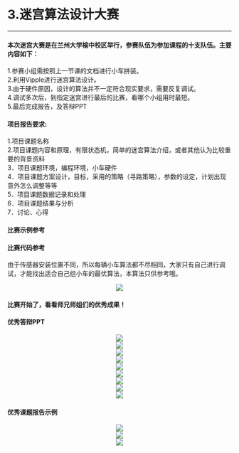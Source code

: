 # 3.迷宫算法设计大赛

---

#### 本次迷宫大赛是在兰州大学榆中校区举行，参赛队伍为参加课程的十支队伍。主要内容如下：

1.参赛小组需按照上一节课的文档进行小车拼装。<br>
2.利用Vipple进行迷宫算法设计。<br>
3.由于硬件原因，设计的算法并不一定符合现实要求，需要反复调试。<br>
4.调试多次后，到指定迷宫进行最后的比赛，看哪个小组用时最短。<br>
5.最后完成报告，及答辩PPT<br>

#### 项目报告要求:
1.项目课题名称<br>
2.项目课题内容和原理，有限状态机，简单的迷宫算法介绍，或者其他认为比较重要的背景资料<br>
3．项目课题环境，编程环境，小车硬件<br>
4．项目课题方案设计，目标，采用的策略（寻路策略），参数的设定，计划出现意外怎么调整等等<br>
5．项目课题数据记录和处理<br>
6．项目课题结果与分析<br>
7．讨论、心得<br>

#### 比赛示例参考

#### 比赛代码参考
由于传感器安装位置不同，所以每辆小车算法都不尽相同，大家只有自己进行调试，才能找出适合自己组小车的最优算法，本算法只供参考哦。
<center><img src="/assets/robot.png"/></center>

#### 比赛开始了，看看师兄师姐们的优秀成果！

#### 优秀答辩PPT
<center><img src="/assets/f1.png"/></center>
<center><img src="/assets/f2.png"/></center>
<center><img src="/assets/f3.png"/></center>
<center><img src="/assets/f4.png"/></center>
<center><img src="/assets/f5.png"/></center>
<center><img src="/assets/f6.png"/></center>
<center><img src="/assets/f7.png"/></center>
<center><img src="/assets/f8.png"/></center>
<center><img src="/assets/f9.png"/></center>



#### 优秀课题报告示例
<center><img src="/assets/f10.png"/></center>
<center><img src="/assets/f11.png"/></center>
<center><img src="/assets/f12.png"/></center>

